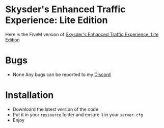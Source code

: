 # Skysder's Enhanced Traffic Experience: Lite Edition
Here is the FiveM version of [Skysder's Enhanced Traffic Experience: Lite Edition]([https://discord.gg/D7cVc8TzPN](https://www.gta5-mods.com/misc/skysder-s-enhanced-traffic-experience))
# Bugs
- None
Any bugs can be reported to my [Discord](https://discord.com/invite/MCK7wFwV3q)
# Installation
- Downloard the latest version of the code
- Put it in your `ressource` folder and ensure it in your `server.cfg`
- Enjoy
